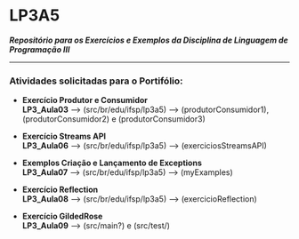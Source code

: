 # LP3A5  
***Repositório para os Exercícios e Exemplos da Disciplina de Linguagem de Programação III***  

---------------------------------------------  

  
### Atividades solicitadas para o Portifólio:

* **Exercício Produtor e Consumidor**   
  **LP3_Aula03** --> (src/br/edu/ifsp/lp3a5) --> (produtorConsumidor1), (produtorConsumidor2) e (produtorConsumidor3)
  
* **Exercício Streams API**  
  **LP3_Aula06** --> (src/br/edu/ifsp/lp3a5) --> (exerciciosStreamsAPI) 
  
* **Exemplos Criação e Lançamento de Exceptions**   
  **LP3_Aula07** --> (src/br/edu/ifsp/lp3a5) --> (myExamples)   
  
* **Exercício Reflection**  
  **LP3_Aula08** --> (src/br/edu/ifsp/lp3a5) --> (exercicioReflection)   
  
* **Exercício GildedRose**  
  **LP3_Aula09** --> (src/main?) e (src/test/)   
  
  
